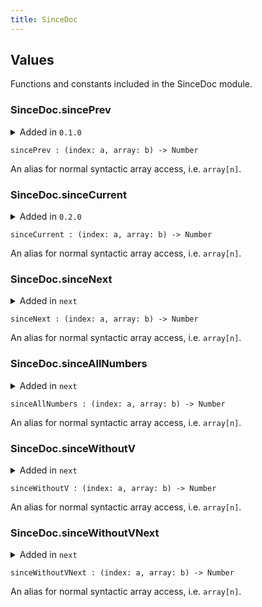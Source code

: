 ```yaml
---
title: SinceDoc
---
```


## Values

Functions and constants included in the SinceDoc module.

### SinceDoc.**sincePrev**

<details disabled>
<summary tabindex="-1">Added in <code>0.1.0</code></summary>
No other changes yet.
</details>

```grain
sincePrev : (index: a, array: b) -> Number
```

An alias for normal syntactic array access, i.e. `array[n]`.

### SinceDoc.**sinceCurrent**

<details disabled>
<summary tabindex="-1">Added in <code>0.2.0</code></summary>
No other changes yet.
</details>

```grain
sinceCurrent : (index: a, array: b) -> Number
```

An alias for normal syntactic array access, i.e. `array[n]`.

### SinceDoc.**sinceNext**

<details disabled>
<summary tabindex="-1">Added in <code>next</code></summary>
No other changes yet.
</details>

```grain
sinceNext : (index: a, array: b) -> Number
```

An alias for normal syntactic array access, i.e. `array[n]`.

### SinceDoc.**sinceAllNumbers**

<details disabled>
<summary tabindex="-1">Added in <code>next</code></summary>
No other changes yet.
</details>

```grain
sinceAllNumbers : (index: a, array: b) -> Number
```

An alias for normal syntactic array access, i.e. `array[n]`.

### SinceDoc.**sinceWithoutV**

<details disabled>
<summary tabindex="-1">Added in <code>next</code></summary>
No other changes yet.
</details>

```grain
sinceWithoutV : (index: a, array: b) -> Number
```

An alias for normal syntactic array access, i.e. `array[n]`.

### SinceDoc.**sinceWithoutVNext**

<details disabled>
<summary tabindex="-1">Added in <code>next</code></summary>
No other changes yet.
</details>

```grain
sinceWithoutVNext : (index: a, array: b) -> Number
```

An alias for normal syntactic array access, i.e. `array[n]`.

